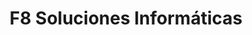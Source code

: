 ---
title: "F8 Soluciones Informáticas"
url: /el-soberbio/f8-soluciones-informaticas/
shop: Computer
---
